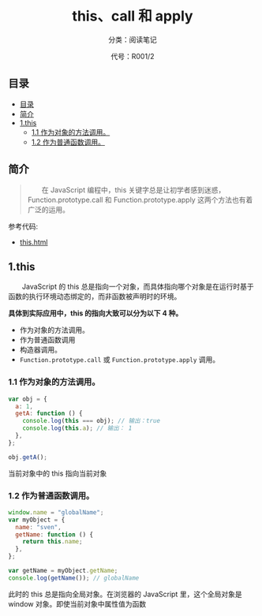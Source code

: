 <div align="center">
  <h1>this、call 和 apply</h1>
  <p>分类：阅读笔记</p>
  <p>代号：R001/2</p>
</div>

## 目录

- [目录](#目录)
- [简介](#简介)
- [1.this](#1this)
  - [1.1 作为对象的方法调用。](#11-作为对象的方法调用)
  - [1.2 作为普通函数调用。](#12-作为普通函数调用)

## 简介

> &emsp;&emsp;在 JavaScript 编程中，this 关键字总是让初学者感到迷惑，Function.prototype.call 和 Function.prototype.apply 这两个方法也有着广泛的运用。

参考代码:

- [this.html](../../example/R001/2/this.html)

## 1.this

&emsp;&emsp;JavaScript 的 this 总是指向一个对象，而具体指向哪个对象是在运行时基于函数的执行环境动态绑定的，而非函数被声明时的环境。

**具体到实际应用中，this 的指向大致可以分为以下 4 种。**

- 作为对象的方法调用。
- 作为普通函数调用
- 构造器调用。
- `Function.prototype.call` 或 `Function.prototype.apply` 调用。

### 1.1 作为对象的方法调用。

```js
var obj = {
  a: 1,
  getA: function () {
    console.log(this === obj); // 输出：true
    console.log(this.a); // 输出： 1
  },
};

obj.getA();
```

当前对象中的 this 指向当前对象

### 1.2 作为普通函数调用。

```js
window.name = "globalName";
var myObject = {
  name: "sven",
  getName: function () {
    return this.name;
  },
};

var getName = myObject.getName;
console.log(getName()); // globalName
```

此时的 this 总是指向全局对象。在浏览器的 JavaScript 里，这个全局对象是 window 对象。即使当前对象中属性值为函数
